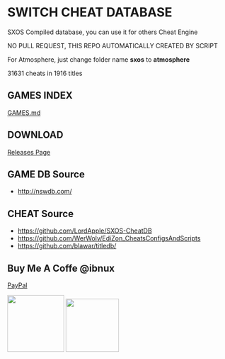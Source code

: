 # SWITCH CHEAT DATABASE

SXOS Compiled database, you can use it for others Cheat Engine

NO PULL REQUEST, THIS REPO AUTOMATICALLY CREATED BY SCRIPT

For Atmosphere, just change folder name **sxos** to **atmosphere**

31631 cheats in 1916 titles

## GAMES INDEX

[GAMES.md](GAMES.md)

## DOWNLOAD

[Releases Page](https://github.com/ibnux/switch-cheat/releases)



## GAME DB Source
- http://nswdb.com/

## CHEAT Source
- https://github.com/LordApple/SXOS-CheatDB
- https://github.com/WerWolv/EdiZon_CheatsConfigsAndScripts
- https://github.com/blawar/titledb/


## Buy Me A Coffe @ibnux

[PayPal](https://www.paypal.me/ibnux)

[<img src="https://ibnux.github.io/KaryaKarsa-button/karyaKarsaButton.png" width="128">](https://karyakarsa.com/ibnux)
[<img src="https://ibnux.github.io/Trakteer-button/trakteer_button.png" width="120">](https://trakteer.id/ibnux)
